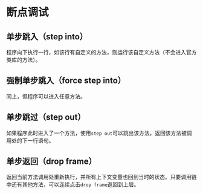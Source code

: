 # 断点调试

## 单步跳入（step into）

程序向下执行一行，如该行有自定义的方法，则运行该自定义方法（不会进入官方类库的方法）。

## 强制单步跳入（force step into）

同上，但程序可以进入任意方法。

## 单步跳过（step out）

如果程序此时进入了一个方法，使用`step out`可以跳出该方法，返回该方法被调用处的下一行语句。

## 单步返回（drop frame）

返回当前方法调用处重新执行，并所有上下文变量也回到当时的状态。只要调用链中还有其他方法，可以连续点击`drop frame`返回到上层。